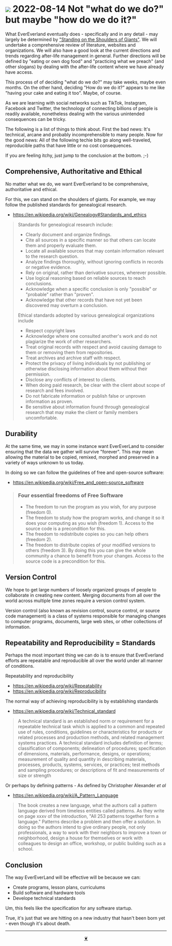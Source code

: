 # [![](https://pushme-pullyou.github.io/tootoo-2022/assets/icons/mark-github.svg )]( https://github.com/evereverland/2022/blob/main/journal/2022-08-14-not-what-but-maybe-how.md "Source code on GitHub" ) 2022-08-14 Not "what do we do?" but maybe "how do we do it?"

What EverEverland eventually does - specifically and in any detail - may largely be determined by ["Standing on the Shoulders of Giants"]( file:///C:/Users/tarmo/Dropbox/Public/git-repos/evereverland-2022/home/2022-08-24/ghpages-cms.html#journal/2022-08-12-standing-on-the-shoulders-of-giants.md ). We will undertake a comprehensive review of literature, websites and organizations. We will also have a good look at the current directions and trends regarding after-life management in general. Further directions will be defined by "eating or own dog food" and "practicing what we preach" (and other slogans) by dealing with the after-life content where we have already have access.

This process of of deciding "what do we do?" may take weeks, maybe even months. On the other hand, deciding "How do we do it?" appears to me like "having your cake and eating it too". Maybe, of course.

As we are learning with social networks such as TikTok, Instagram, Facebook and Twitter, the technology of connecting billions of people is readily available, nonetheless dealing with the various unintended consequences can be tricky.

The following is a list of things to think about. First the bad news: It's technical, arcane and probably incomprehensible to many people. Now for the good news: All of the following techie bits go along well-traveled, reproducible paths that have little or no cost consequences.

If you are feeling itchy, just jump to the conclusion at the bottom. ;-)


## Comprehensive, Authoritative and Ethical

No matter what we do, we want EverEverland to be comprehensive, authoritative and ethical.

For this, we can stand on the shoulders of giants. For example, we may follow the published standards for genealogical research.

* https://en.wikipedia.org/wiki/Genealogy#Standards_and_ethics

> Standards for genealogical research include:
>
> * Clearly document and organize findings.
> * Cite all sources in a specific manner so that others can locate them and properly evaluate them.
> * Locate all available sources that may contain information relevant to the research question.
> * Analyze findings thoroughly, without ignoring conflicts in records or negative evidence.
> * Rely on original, rather than derivative sources, wherever possible.
> * Use logical reasoning based on reliable sources to reach conclusions.
> * Acknowledge when a specific conclusion is only "possible" or "probable" rather than "proven".
> * Acknowledge that other records that have not yet been discovered may overturn a conclusion.
>
> Ethical standards adopted by various genealogical organizations include
>
> * Respect copyright laws
> * Acknowledge where one consulted another's work and do not plagiarize the work of other researchers.
> * Treat original records with respect and avoid causing damage to them or removing them from repositories.
> * Treat archives and archive staff with respect.
> * Protect the privacy of living individuals by not publishing or otherwise disclosing information about them without their permission.
> * Disclose any conflicts of interest to clients.
> * When doing paid research, be clear with the client about scope of research and fees involved.
> * Do not fabricate information or publish false or unproven information as proven.
> * Be sensitive about information found through genealogical research that may make the client or family members uncomfortable.


## Durability

At the same time, we may in some instance want EverEverLand to consider ensuring that the data we gather will survive "forever". This may mean allowing the material to be copied, remixed, morphed and preserved in a variety of ways unknown to us today.

In doing so we can follow the guidelines of free and open-source software:

* https://en.wikipedia.org/wiki/Free_and_open-source_software


>### Four essential freedoms of Free Software
>
>* The freedom to run the program as you wish, for any purpose (freedom 0).
>* The freedom to study how the program works, and change it so it does your computing as you wish (freedom 1). Access to the source code is a precondition for this.
>* The freedom to redistribute copies so you can help others (freedom 2).
>* The freedom to distribute copies of your modified versions to others (freedom 3). By doing this you can give the whole community a chance to benefit from your changes. Access to the source code is a precondition for this.


## Version Control

We hope to get large numbers of loosely organized groups of  people to collaborate in creating new content. Merging documents from all over the world across multiple time zones require a version control system.

Version control (also known as revision control, source control, or source code management) is a class of systems responsible for managing changes to computer programs, documents, large web sites, or other collections of information.


## Repeatability and Reproducibility = Standards

Perhaps the most important thing we can do is to ensure that EverEverland efforts are repeatable and reproducible all over the world under all manner of conditions.

Repeatability and reproducibility

* https://en.wikipedia.org/wiki/Repeatability
* https://en.wikipedia.org/wiki/Reproducibility

The normal way of achieving reproducibility is by establishing standards

* https://en.wikipedia.org/wiki/Technical_standard

>A technical standard is an established norm or requirement for a repeatable technical task which is applied to a common and repeated use of rules, conditions, guidelines or characteristics for products or related processes and production methods, and related management systems practices. A technical standard includes definition of terms; classification of components; delineation of procedures; specification of dimensions, materials, performance, designs, or operations; measurement of quality and quantity in describing materials, processes, products, systems, services, or practices; test methods and sampling procedures; or descriptions of fit and measurements of size or strength

Or perhaps by defining patterns - As defined by Christopher Alexander _et al_

* https://en.wikipedia.org/wiki/A_Pattern_Language

> The book creates a new language, what the authors call a pattern language derived from timeless entities called patterns. As they write on page xxxv of the introduction, "All 253 patterns together form a language." Patterns describe a problem and then offer a solution. In doing so the authors intend to give ordinary people, not only professionals, a way to work with their neighbors to improve a town or neighborhood, design a house for themselves or work with colleagues to design an office, workshop, or public building such as a school.


## Conclusion

The way EverEverLand will be effective will be because we can:

* Create programs, lesson plans, curriculums
* Build software and hardware tools
* Develope technical standards

Um, this feels like the specification for any software startup.

True, it's just that we are hitting on a new industry that hasn't been born yet - even though it's about death.


***

<center title="Hello! Click me to go up to the top" ><a class=aDingbat href=javascript:window.scrollTo(0,0);> ❦ </a></center>
